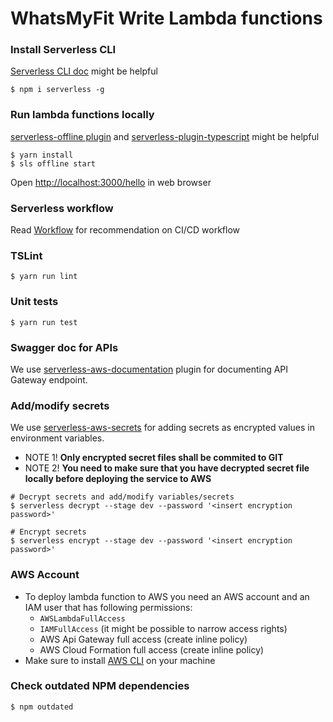 # WhatsMyFit Write Lambda functions

### Install Serverless CLI
[Serverless CLI doc](https://serverless.com/framework/docs/providers/aws/cli-reference/) might be helpful
```(bash)
$ npm i serverless -g
```

### Run lambda functions locally
[serverless-offline plugin](https://www.npmjs.com/package/serverless-offline) and [serverless-plugin-typescript](https://www.npmjs.com/package/serverless-plugin-typescript) might be helpful
```(bash)
$ yarn install
$ sls offline start
```

Open [http://localhost:3000/hello]( http://localhost:3000/hello) in web browser

### Serverless workflow
Read [Workflow](https://serverless.com/framework/docs/providers/aws/guide/workflow/) for recommendation on CI/CD workflow

### TSLint
```(bash)
$ yarn run lint
```

### Unit tests
```(bash)
$ yarn run test
```

### Swagger doc for APIs
We use [serverless-aws-documentation](https://github.com/deliveryhero/serverless-aws-documentation#readme) plugin for documenting API Gateway endpoint.

### Add/modify secrets
We use [serverless-aws-secrets](https://github.com/serverless/serverless-secrets-plugin) for adding secrets as encrypted values in environment variables.

- NOTE 1! **Only encrypted secret files shall be commited to GIT**
- NOTE 2! **You need to make sure that you have decrypted secret file locally before deploying the service to AWS**

```(bash)
# Decrypt secrets and add/modify variables/secrets
$ serverless decrypt --stage dev --password '<insert encryption password>'

# Encrypt secrets
$ serverless encrypt --stage dev --password '<insert encryption password>'
```

### AWS Account
- To deploy lambda function to AWS you need an AWS account and an IAM user that has following permissions:
  - `AWSLambdaFullAccess`
  - `IAMFullAccess` (it might be possible to narrow access rights)
  - AWS Api Gateway full access (create inline policy)
  - AWS Cloud Formation full access (create inline policy)
- Make sure to install [AWS CLI](https://aws.amazon.com/cli/) on your machine

### Check outdated NPM dependencies
```(bash)
$ npm outdated
```